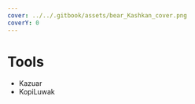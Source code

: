 ```yaml
---
cover: ../../.gitbook/assets/bear_Kashkan_cover.png
coverY: 0
---
```


# Tools

* Kazuar
* KopiLuwak
